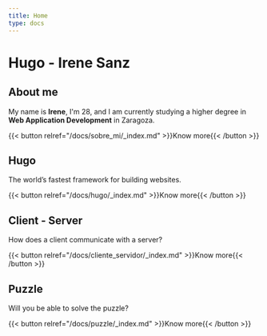 ```yaml
---
title: Home
type: docs
---
```


# Hugo - Irene Sanz

## About me
My name is **Irene**, I'm 28, and I am currently studying a higher degree in **Web Application Development** in Zaragoza.

{{< button relref="/docs/sobre_mi/_index.md" >}}Know more{{< /button >}}


## Hugo
The world’s fastest framework for building websites.

{{< button relref="/docs/hugo/_index.md" >}}Know more{{< /button >}}


## Client - Server
How does a client communicate with a server?

{{< button relref="/docs/cliente_servidor/_index.md" >}}Know more{{< /button >}}


## Puzzle
Will you be able to solve the puzzle?

{{< button relref="/docs/puzzle/_index.md" >}}Know more{{< /button >}}